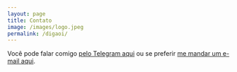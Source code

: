 ```yaml
---
layout: page
title: Contato
image: /images/logo.jpeg
permalink: /digaoi/
---
```


Você pode falar comigo [pelo Telegram aqui](https://t.me/jtemporal) ou se preferir [me mandar um e-mail aqui](mailto:hello@jtemporal.com).
